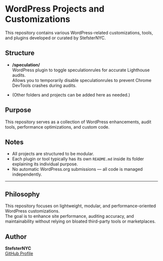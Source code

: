 # WordPress Projects and Customizations

This repository contains various WordPress-related customizations, tools, and plugins developed or curated by StefsterNYC.

## Structure

- **/speculation/**  
  WordPress plugin to toggle speculationrules for accurate Lighthouse audits.  
  Allows you to temporarily disable speculationrules to prevent Chrome DevTools crashes during audits.

- (Other folders and projects can be added here as needed.)

## Purpose

This repository serves as a collection of WordPress enhancements, audit tools, performance optimizations, and custom code.

## Notes

- All projects are structured to be modular.
- Each plugin or tool typically has its own `README.md` inside its folder explaining its individual purpose.
- No automatic WordPress.org submissions — all code is managed independently.

---

## Philosophy

This repository focuses on lightweight, modular, and performance-oriented WordPress customizations.  
The goal is to enhance site performance, auditing accuracy, and maintainability without relying on bloated third-party tools or marketplaces.

## Author 

**StefsterNYC**  
[GitHub Profile](https://github.com/StefsterNYC)
